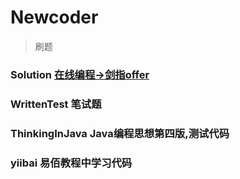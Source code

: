 # Newcoder
> 刷题

### Solution    [在线编程->剑指offer](https://www.nowcoder.com/ta/coding-interviews )
### WrittenTest 笔试题
### ThinkingInJava Java编程思想第四版,测试代码
### yiibai 易佰教程中学习代码
